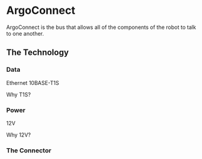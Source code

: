 # ArgoConnect

ArgoConnect is the bus that allows all of the components of the robot to talk to one another.

## The Technology

### Data

Ethernet 10BASE-T1S

Why T1S?

### Power

12V

Why 12V?

### The Connector

